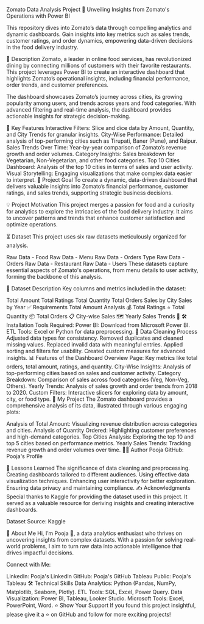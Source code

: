 Zomato Data Analysis Project
🚀 Unveiling Insights from Zomato's Operations with Power BI

This repository dives into Zomato’s data through compelling analytics and dynamic dashboards. Gain insights into key metrics such as sales trends, customer ratings, and order dynamics, empowering data-driven decisions in the food delivery industry.

📃 Description
Zomato, a leader in online food services, has revolutionized dining by connecting millions of customers with their favorite restaurants. This project leverages Power BI to create an interactive dashboard that highlights Zomato’s operational insights, including financial performance, order trends, and customer preferences.

The dashboard showcases Zomato’s journey across cities, its growing popularity among users, and trends across years and food categories. With advanced filtering and real-time analysis, the dashboard provides actionable insights for strategic decision-making.

🚀 Key Features
Interactive Filters:
Slice and dice data by Amount, Quantity, and City Trends for granular insights.
City-Wise Performance:
Detailed analysis of top-performing cities such as Tirupati, Baner (Pune), and Raipur.
Sales Trends Over Time:
Year-by-year comparison of Zomato’s revenue growth and order volumes.
Category Insights:
Sales breakdown for Vegetarian, Non-Vegetarian, and other food categories.
Top 10 Cities Dashboard:
Analysis of the top 10 cities in terms of sales and user activity.
Visual Storytelling:
Engaging visualizations that make complex data easier to interpret.
🎯 Project Goal
To create a dynamic, data-driven dashboard that delivers valuable insights into Zomato’s financial performance, customer ratings, and sales trends, supporting strategic business decisions.

💡 Project Motivation
This project merges a passion for food and a curiosity for analytics to explore the intricacies of the food delivery industry. It aims to uncover patterns and trends that enhance customer satisfaction and optimize operations.

⏳ Dataset
This project uses six raw datasets meticulously organized for analysis.

Raw Data - Food
Raw Data - Menu
Raw Data - Orders Type
Raw Data - Orders
Raw Data - Restaurant
Raw Data - Users
These datasets capture essential aspects of Zomato's operations, from menu details to user activity, forming the backbone of this analysis.

📑 Dataset Description
Key columns and metrics included in the dataset:

Total Amount
Total Ratings
Total Quantity
Total Orders
Sales by City
Sales by Year
✅ Requirements
Total Amount Analysis 💰
Total Ratings ⭐
Total Quantity 📦
Total Orders 📋
City-wise Sales 🗺️
Yearly Sales Trends 📅
🛠 Installation
Tools Required:
Power BI: Download from Microsoft Power BI.
ETL Tools: Excel or Python for data preprocessing.
🧹 Data Cleaning Process
Adjusted data types for consistency.
Removed duplicates and cleaned missing values.
Replaced invalid data with meaningful entries.
Applied sorting and filters for usability.
Created custom measures for advanced insights.
📊 Features of the Dashboard
Overview Page:
Key metrics like total orders, total amount, ratings, and quantity.
City-Wise Insights:
Analysis of top-performing cities based on sales and customer activity.
Category Breakdown:
Comparison of sales across food categories (Veg, Non-Veg, Others).
Yearly Trends:
Analysis of sales growth and order trends from 2018 to 2020.
Custom Filters:
Interactive slicers for exploring data by amount, city, or food type.
🚀 My Project
The Zomato dashboard provides a comprehensive analysis of its data, illustrated through various engaging plots:

Analysis of Total Amount: Visualizing revenue distribution across categories and cities.
Analysis of Quantity Ordered: Highlighting customer preferences and high-demand categories.
Top Cities Analysis: Exploring the top 10 and top 5 cities based on performance metrics.
Yearly Sales Trends: Tracking revenue growth and order volumes over time.
🙎‍♀️ Author
Pooja
GitHub: Pooja's Profile

📝 Lessons Learned
The significance of data cleaning and preprocessing.
Creating dashboards tailored to different audiences.
Using effective data visualization techniques.
Enhancing user interactivity for better exploration.
Ensuring data privacy and maintaining compliance.
✍ Acknowledgments
Special thanks to Kaggle for providing the dataset used in this project. It served as a valuable resource for deriving insights and creating interactive dashboards.

Dataset Source: Kaggle

🌟 About Me
Hi, I’m Pooja 👋, a data analytics enthusiast who thrives on uncovering insights from complex datasets. With a passion for solving real-world problems, I aim to turn raw data into actionable intelligence that drives impactful decisions.

Connect with Me:

LinkedIn: Pooja's LinkedIn
GitHub: Pooja's GitHub
Tableau Public: Pooja's Tableau
🛠 Technical Skills
Data Analytics: Python (Pandas, NumPy, Matplotlib, Seaborn, Plotly).
ETL Tools: SQL, Excel, Power Query.
Data Visualization: Power BI, Tableau, Looker Studio.
Microsoft Tools: Excel, PowerPoint, Word.
⭐ Show Your Support
If you found this project insightful, please give it a ⭐ on GitHub and follow for more exciting projects!

